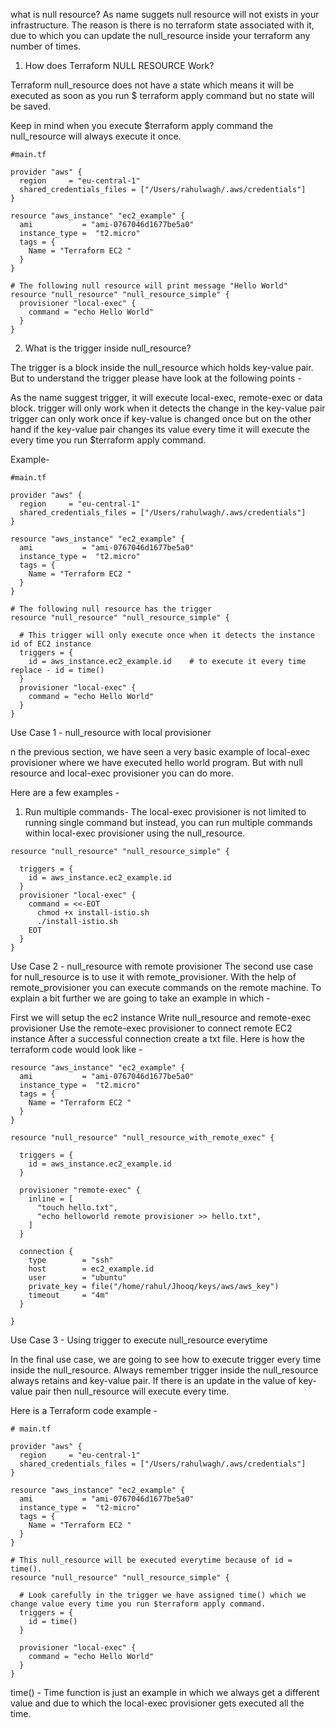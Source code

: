 what is null resource?
As name suggets null resource will not exists in your infrastructure. The reason is there is no terraform state associated with it, due to which you can update the null_resource inside your terraform any number of times.

1. How does Terraform NULL RESOURCE Work?

Terraform null_resource does not have a state which means it will be executed as soon as you run $ terraform apply command but no state will be saved.

Keep in mind when you execute $terraform apply command the null_resource will always execute it once.

```
#main.tf

provider "aws" {
  region     = "eu-central-1"
  shared_credentials_files = ["/Users/rahulwagh/.aws/credentials"]
}

resource "aws_instance" "ec2_example" {
  ami           = "ami-0767046d1677be5a0"
  instance_type =  "t2.micro"
  tags = {
    Name = "Terraform EC2 "
  }
}

# The following null resource will print message "Hello World"
resource "null_resource" "null_resource_simple" {
  provisioner "local-exec" {
    command = "echo Hello World"
  }
}
```

2. What is the trigger inside null_resource?

The trigger is a block inside the null_resource which holds key-value pair. But to understand the trigger please have look at the following points -

As the name suggest trigger, it will execute local-exec, remote-exec or data block.
trigger will only work when it detects the change in the key-value pair
trigger can only work once if key-value is changed once but on the other hand if the key-value pair changes its value every time it will execute the every time you run $terraform apply command.

Example-
```
#main.tf 

provider "aws" {
  region     = "eu-central-1"
  shared_credentials_files = ["/Users/rahulwagh/.aws/credentials"]
}

resource "aws_instance" "ec2_example" {
  ami           = "ami-0767046d1677be5a0"
  instance_type =  "t2.micro"
  tags = {
    Name = "Terraform EC2 "
  }
}

# The following null resource has the trigger
resource "null_resource" "null_resource_simple" {
  
  # This trigger will only execute once when it detects the instance id of EC2 instance 
  triggers = {
    id = aws_instance.ec2_example.id    # to execute it every time replace - id = time()
  }
  provisioner "local-exec" {
    command = "echo Hello World"
  }
}

```

Use Case 1 - null_resource with local provisioner

n the previous section, we have seen a very basic example of local-exec provisioner where we have executed hello world program. But with null resource and local-exec provisioner you can do more.

Here are a few examples -

1. Run multiple commands- The local-exec provisioner is not limited to running single command but instead, you can run multiple commands within local-exec provisioner using the null_resource.
```
resource "null_resource" "null_resource_simple" {
  
  triggers = {
    id = aws_instance.ec2_example.id  
  }
  provisioner "local-exec" {
    command = <<-EOT
      chmod +x install-istio.sh  
      ./install-istio.sh
    EOT
  }
}
```

Use Case 2 - null_resource with remote provisioner
The second use case for null_resource is to use it with remote_provisioner. With the help of remote_provisioner you can execute commands on the remote machine. To explain a bit further we are going to take an example in which -

First we will setup the ec2 instance
Write null_resource and remote-exec provisioner
Use the remote-exec provisioner to connect remote EC2 instance
After a successful connection create a txt file.
Here is how the terraform code would look like -

```
resource "aws_instance" "ec2_example" {
  ami           = "ami-0767046d1677be5a0"
  instance_type =  "t2.micro"
  tags = {
    Name = "Terraform EC2 "
  }
}

resource "null_resource" "null_resource_with_remote_exec" {

  triggers = {
    id = aws_instance.ec2_example.id
  }
  
  provisioner "remote-exec" {
    inline = [
      "touch hello.txt",
      "echo helloworld remote provisioner >> hello.txt",
    ]
  }
  
  connection {
    type        = "ssh"
    host        = ec2_example.id
    user        = "ubuntu"
    private_key = file("/home/rahul/Jhooq/keys/aws/aws_key")
    timeout     = "4m"
  }

}
```

Use Case 3 - Using trigger to execute null_resource everytime

In the final use case, we are going to see how to execute trigger every time inside the null_resource. Always remember trigger inside the null_resource always retains and key-value pair. If there is an update in the value of key-value pair then null_resource will execute every time.

Here is a Terraform code example -

```
# main.tf

provider "aws" {
  region     = "eu-central-1"
  shared_credentials_files = ["/Users/rahulwagh/.aws/credentials"]
}

resource "aws_instance" "ec2_example" {
  ami           = "ami-0767046d1677be5a0"
  instance_type =  "t2-micro"
  tags = {
    Name = "Terraform EC2 "
  }
}

# This null_resource will be executed everytime because of id = time().
resource "null_resource" "null_resource_simple" {
  
  # Look carefully in the trigger we have assigned time() which we change value every time you run $terraform apply command.
  triggers = {
    id = time()
  }

  provisioner "local-exec" {
    command = "echo Hello World"
  }
} 
```
time() - Time function is just an example in which we always get a different value and due to which the local-exec provisioner gets executed all the time.